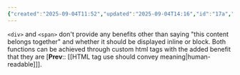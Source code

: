 ```yaml
---
{"created":"2025-09-04T11:52","updated":"2025-09-04T14:16","id":"17a","dg-permalink":"17a-div-span","dg-publish":true,"permalink":"/17a-div-span/","dgPassFrontmatter":true,"noteIcon":"1"}
---
```


`<div>` and `<span>` don't provide any benefits other than saying "this content belongs together" and whether it should be displayed inline or block. Both functions can be achieved through custom html tags with the added benefit that they are [**Prev**:: [[HTML tag use should convey meaning\|human-readable]]]. 